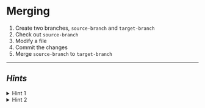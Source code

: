 # Merging

1. Create two branches, `source-branch` and `target-branch`
2. Check out `source-branch`
3. Modify a file
4. Commit the changes
5. Merge `source-branch` to `target-branch`

---------

## ***Hints***

<details>
    <summary>Hint 1</summary>
    <blockquote>
    <details>
        <summary>Command Line</summary>

Revisit [this document](../CommandLine/4-Branches.md) if you are having trouble
creating branches.
    </details>
    <details>
        <summary>VSCode</summary>

Revisit [this document](../VSCode/4-Branches.md) if you are having trouble
creating branches.
    </details>
    <details>
        <summary>GitHub Desktop</summary>

Revisit [this document](../GitHubDesktop/4-Branches.md) if you are having trouble
creating branches.
    </details>
    </blockquote>
</details>

<details>
    <summary>Hint 2</summary>
    <blockquote>
    <details>
        <summary>Command Line</summary>

Branches are merged using the `git merge [<from commit>...]` command.

This is either in the form of `git merge [from]` to merge to the currently checked
out branch or `git merge [from] [to]`
    </details>
    <details>
        <summary>VSCode</summary>

You can merge branches by using the `Merge branch...` button in the
`More Actions...` drop down:

![Merge Button](../resources/VSCode/merge_branch.png)
    </details>
    <details>
        <summary>GitHub Desktop</summary>

You can merge branches by selecting a branch in the `History` section and
clicking the `Merge into <branch>` button:

![History](../resources/GitHubDesktop/history.png)

![Merge Button](../resources/GitHubDesktop/merge_button.png)
    </details>
    </blockquote>
</details>
